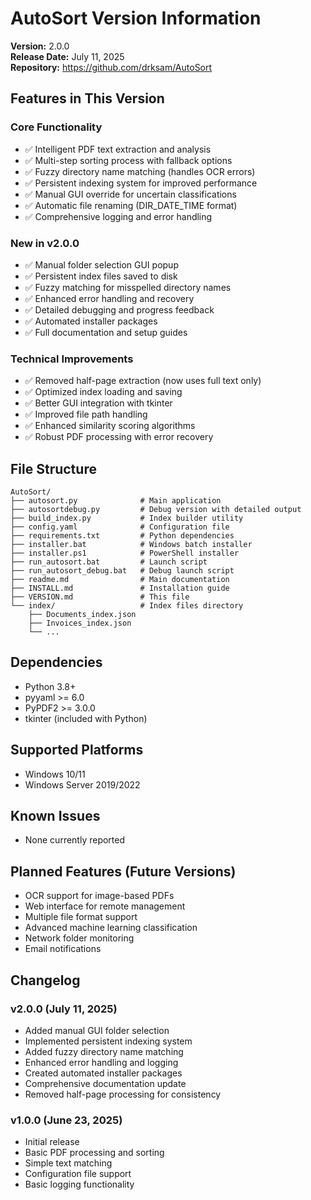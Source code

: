 # AutoSort Version Information

**Version:** 2.0.0  
**Release Date:** July 11, 2025  
**Repository:** https://github.com/drksam/AutoSort

## Features in This Version

### Core Functionality
- ✅ Intelligent PDF text extraction and analysis
- ✅ Multi-step sorting process with fallback options
- ✅ Fuzzy directory name matching (handles OCR errors)
- ✅ Persistent indexing system for improved performance
- ✅ Manual GUI override for uncertain classifications
- ✅ Automatic file renaming (DIR_DATE_TIME format)
- ✅ Comprehensive logging and error handling

### New in v2.0.0
- ✅ Manual folder selection GUI popup
- ✅ Persistent index files saved to disk
- ✅ Fuzzy matching for misspelled directory names
- ✅ Enhanced error handling and recovery
- ✅ Detailed debugging and progress feedback
- ✅ Automated installer packages
- ✅ Full documentation and setup guides

### Technical Improvements
- ✅ Removed half-page extraction (now uses full text only)
- ✅ Optimized index loading and saving
- ✅ Better GUI integration with tkinter
- ✅ Improved file path handling
- ✅ Enhanced similarity scoring algorithms
- ✅ Robust PDF processing with error recovery

## File Structure
```
AutoSort/
├── autosort.py              # Main application
├── autosortdebug.py         # Debug version with detailed output
├── build_index.py           # Index builder utility
├── config.yaml              # Configuration file
├── requirements.txt         # Python dependencies
├── installer.bat            # Windows batch installer
├── installer.ps1            # PowerShell installer
├── run_autosort.bat         # Launch script
├── run_autosort_debug.bat   # Debug launch script
├── readme.md                # Main documentation
├── INSTALL.md               # Installation guide
├── VERSION.md               # This file
└── index/                   # Index files directory
    ├── Documents_index.json
    ├── Invoices_index.json
    └── ...
```

## Dependencies
- Python 3.8+
- pyyaml >= 6.0
- PyPDF2 >= 3.0.0
- tkinter (included with Python)

## Supported Platforms
- Windows 10/11
- Windows Server 2019/2022

## Known Issues
- None currently reported

## Planned Features (Future Versions)
- OCR support for image-based PDFs
- Web interface for remote management
- Multiple file format support
- Advanced machine learning classification
- Network folder monitoring
- Email notifications

## Changelog

### v2.0.0 (July 11, 2025)
- Added manual GUI folder selection
- Implemented persistent indexing system
- Added fuzzy directory name matching
- Enhanced error handling and logging
- Created automated installer packages
- Comprehensive documentation update
- Removed half-page processing for consistency

### v1.0.0 (June 23, 2025)
- Initial release
- Basic PDF processing and sorting
- Simple text matching
- Configuration file support
- Basic logging functionality
